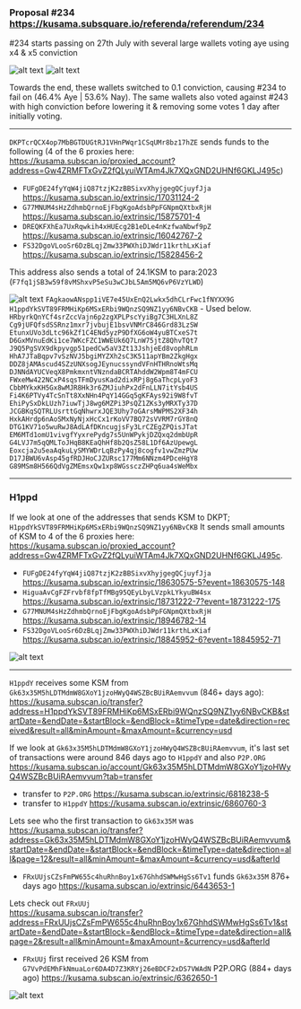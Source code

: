 ### Proposal #234  https://kusama.subsquare.io/referenda/referendum/234

#234 starts passing on 27th July with several large wallets voting aye using x4 & x5 conviction

![alt text](https://i.imgur.com/sHS6Wyo.png) ![alt text](https://i.imgur.com/z2Gfemj.png)

Towards the end, these wallets switched to 0.1 conviction, causing #234 to fail on (46.4% Aye | 53.6% Nay). The same wallets also voted against #243 with high conviction before lowering it & removing some votes 1 day after initially voting. 

---

`DKPTcrQCX4op7MbBGTDUGtRJ1VHnPWqr1CSqUMr8bz17hZE` sends funds to the following (4 of the 6 proxies here:  <https://kusama.subscan.io/proxied_account?address=Gw4ZRMFTxGvZ2fQLyuiWTAm4Jk7XQxGND2UHNf6GKLJ495c>) 
- `FUFgDE24fyYqW4jiQ87tzjK2zBBSixvXhyjgegQCjuyfJja` <https://kusama.subscan.io/extrinsic/17031124-2>
- `G77MNUM4sHzZdhmbQrnoEjFbgKgoAdsbPpFGNpmQXtbxRjH` <https://kusama.subscan.io/extrinsic/15875701-4>
- `DREQKFXhEa7UxRqwkih4xHUEcg2B1eDLe4nKzfwaNbwf9pZ` <https://kusama.subscan.io/extrinsic/16042767-2>
- `FS32DgoVLooSr6DzBLqjZmw33PWXhiDJWdr11krthLxKiaf` <https://kusama.subscan.io/extrinsic/15828456-2>
    
This address also sends a total of 24.1KSM to para:2023 (`F7fq1jSB3w59f8vMShxvP5eSu3wCJbL5Am5MQ6vP6VzYLWD`)

![alt text](https://i.imgur.com/PyhdaCJ.png)
`FAgkaowANspp1iVE7e45UxEnQ2Lwkx5dhCLrFwc1fNYXX9G`  
`H1ppdYkSVT89FRMHiKp6MSxERbi9WQnzSQ9NZ1yy6NBvCKB` - Used below.  
`HRbyrkQnYCf4srZccVajn6p2zgXPLPscYyiBg7C3HLXnL8Z`  
`Cg9jUFQfsdSSRnz1mxr7jvbujE1bsvVNMrC846Grd83LzSW`  
`EtunxUVo3dLtc96kZf1C4ENd5yzP9DfXG6oW4yuBTCxeS7t`  
`D6GxMVnuEdKi1ce7WKcFZC1WWEUk6Q7LnW75jtZ8QhvTQt7`  
`J9Q5PgSVX9dkpyvgp51pedCw5aV3Zt13JshjeEd8vophRLm`  
`HhA7JTaBqpv7vSzNVJ5bgiMYZXh2sC3K511apYBm2ZkgHgx`  
`DDZ8jAMAscud4SZzUNXsogJEynucssyndVFnHTHRnoWtsMq`  
`DJNNdAYUCVeqX8PmkmxntVNzndaBCRTAhddW2Wpm8T4mFCU`  
`FWxeMw422NCxP4sqsTFmDyusKad2dixRPj8g6aThcpLyoF3`  
`CbbMYkxKH5Gx8wMJR8Hk3r6ZMJiuhPx2dFnLLN7itYsb4US`   
`Fi4K6PTVy4TcSnTt8XxNHn4PqY14GGq5gKFAys92i9W8fvT`  
`EhiPySxDkLUzh7iuwTjJ8wg6MZPi3PsQZ1ZKs3yMRXTy37D`  
`JCGBKqSQTRLUsrttGqNhwrxJQE3Uhy7oGArsMWPMS2XF34h`  
`HxkAHrdp6nAoSMxNyNjxHcCx1rKoVV7BQ72sVVRM7rGY8nQ`  
`DTG1KV71o5wuRwJ8AdLAfDKncugjsFy3LrCZEgZPQisJTat`  
`EM6MTd1omU1vivgfYyxrePydg7s5UnWPykjDZQxq2dmbUpR`  
`G4LVJ7m5qQMLToJHqB8KEaQhHf8b2QsZ58L1Df6AzUpewgL`  
`Eoxcja2u5eaAqkuLySMYWDrLqBzPy4qj8cogfv1vwZmzPUw`  
`D17JBWU6vAsp45gfRDJHoCJZURsc177Mm6NNzm4PDceHgY8`  
`G89MSm8H566QdVgZMEmsxQw1xp8WGssczZHPq6ua4sWeMbx`  

---

### H1ppd

If we look at one of the addresses that sends KSM to DKPT; `H1ppdYkSVT89FRMHiKp6MSxERbi9WQnzSQ9NZ1yy6NBvCKB`
It sends small amounts of KSM to 4 of the 6 proxies here: <https://kusama.subscan.io/proxied_account?address=Gw4ZRMFTxGvZ2fQLyuiWTAm4Jk7XQxGND2UHNf6GKLJ495c>.
- `FUFgDE24fyYqW4jiQ87tzjK2zBBSixvXhyjgegQCjuyfJja` <https://kusama.subscan.io/extrinsic/18630575-5?event=18630575-148>
- `HiguaAvCgFZFrvbf8fpTfMBg95QEyLbyLVzpkLYkyuBW4sx` <https://kusama.subscan.io/extrinsic/18731222-7?event=18731222-175>
- `G77MNUM4sHzZdhmbQrnoEjFbgKgoAdsbPpFGNpmQXtbxRjH` <https://kusama.subscan.io/extrinsic/18946782-14>
- `FS32DgoVLooSr6DzBLqjZmw33PWXhiDJWdr11krthLxKiaf` <https://kusama.subscan.io/extrinsic/18845952-6?event=18845952-71>

![alt text](https://i.imgur.com/sVgTNBN.png)

---

`H1ppdY` receives some KSM from `Gk63x35M5hLDTMdmW8GXoY1jzoHWyQ4WSZBcBUiRAemvvum` (846+ days ago):   
<https://kusama.subscan.io/transfer?address=H1ppdYkSVT89FRMHiKp6MSxERbi9WQnzSQ9NZ1yy6NBvCKB&startDate=&endDate=&startBlock=&endBlock=&timeType=date&direction=received&result=all&minAmount=&maxAmount=&currency=usd>



If we look at `Gk63x35M5hLDTMdmW8GXoY1jzoHWyQ4WSZBcBUiRAemvvum`, it's last set of transactions were around 846 days ago to `H1ppdY` and also `P2P.ORG`  
<https://kusama.subscan.io/account/Gk63x35M5hLDTMdmW8GXoY1jzoHWyQ4WSZBcBUiRAemvvum?tab=transfer>  
- transfer to `P2P.ORG` <https://kusama.subscan.io/extrinsic/6818238-5>  
- transfer to `H1ppdY`  <https://kusama.subscan.io/extrinsic/6860760-3>


Lets see who the first transaction to `Gk63x35M` was
<https://kusama.subscan.io/transfer?address=Gk63x35M5hLDTMdmW8GXoY1jzoHWyQ4WSZBcBUiRAemvvum&startDate=&endDate=&startBlock=&endBlock=&timeType=date&direction=all&page=12&result=all&minAmount=&maxAmount=&currency=usd&afterId>  
- `FRxUUjsCZsFmPW655c4huRhnBoy1x67GhhdSWMwHgSs6Tv1` funds `Gk63x35M` 876+ days ago <https://kusama.subscan.io/extrinsic/6443653-1>



Lets check out `FRxUUj`  
<https://kusama.subscan.io/transfer?address=FRxUUjsCZsFmPW655c4huRhnBoy1x67GhhdSWMwHgSs6Tv1&startDate=&endDate=&startBlock=&endBlock=&timeType=date&direction=all&page=2&result=all&minAmount=&maxAmount=&currency=usd&afterId>
- `FRxUUj` first received 26 KSM from `G7VvPdEMhFkNmuaLor6DA4D7Z3KRYj26eBDCF2xDS7VWAdN` P2P.ORG (884+ days ago) <https://kusama.subscan.io/extrinsic/6362650-1>  

![alt text](https://i.imgur.com/jld81SE.png)
